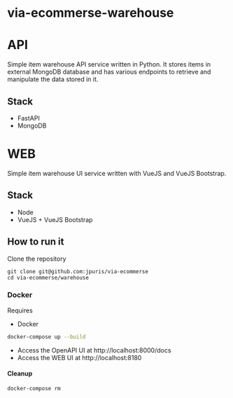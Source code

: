 # via-ecommerse-warehouse

# API

Simple item warehouse API service written in Python.
It stores items in external MongoDB database and has various endpoints to retrieve and manipulate the data stored in it.

## Stack
- FastAPI
- MongoDB

# WEB

Simple item warehouse UI service written with VueJS and VueJS Bootstrap.

## Stack
- Node
- VueJS + VueJS Bootstrap

## How to run it

Clone the repository
```
git clone git@github.com:jpuris/via-ecommerse
cd via-ecommerse/warehouse
```

### Docker

Requires
- Docker

```sh
docker-compose up --build 
```

- Access the OpenAPI UI at http://localhost:8000/docs
- Access the WEB UI at http://localhost:8180

#### Cleanup

```shell
docker-compose rm
```